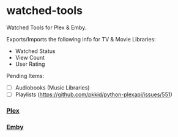 # watched-tools
Watched Tools for Plex & Emby.

Exports/Imports the following info for TV & Movie Libraries:
* Watched Status
* View Count
* User Rating

Pending Items:
* [ ] Audiobooks (Music Libraries)
* [ ] Playlists (https://github.com/pkkid/python-plexapi/issues/551)

### [Plex](plex/README.md)

### [Emby]()
